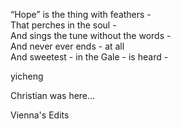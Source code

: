 “Hope” is the thing with feathers -  
That perches in the soul -  
And sings the tune without the words -  
And never ever ends - at all  
And sweetest - in the Gale - is heard -  

yicheng

Christian was here...

Vienna's Edits